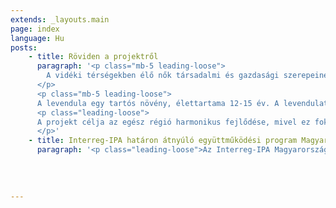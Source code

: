 ```yaml
---
extends: _layouts.main
page: index
language: Hu
posts: 
    - title: Röviden a projektről
      paragraph: '<p class="mb-5 leading-loose">
        A vidéki térségekben élő nők társadalmi és gazdasági szerepeinek megerősödése a közösségükben bekövetkező változások nagy erejévé vált. Ez a projekt új lehetőségeket teremt és növeli a társadalmi vállalkozások fejlesztési lehetőségeit a határ menti térségében élő nők számára a tudás és készségek átadására szolgáló új innovatív modellek révén. Mindezen által javítja a szociális és ennek következtében az ezen a téren működő munkanélküli nők vállalkozási lehetőségeit.  
      </p>
      <p class="mb-5 leading-loose">
      A levendula egy tartós növény, élettartama 12-15 év. A levendulatermesztés még egy kis hátsó udvaron is végezhető, következésképpen nincs szükség nagy ültetvényekbe történő befektetésre. A kistermelők bekerülve a szociális vállalkozásként létrehozott Szerb Levendulatermesztő Klaszterbe (SLGC), hatékonyabbak lehetnek, mivel összefogva tudják népszerűsíteni az új termékeket a standard és az online piacon is. Zombor városának Mezőgazdasági Szakértői Csoportja (AESS) szerint Nyugat-Bácska területének 96% -a alkalmas a levendula termesztésére.</p>
      <p class="leading-loose">
      A projekt célja az egész régió harmonikus fejlődése, mivel ez fokozza a gazdasági együttműködést és a tudás megosztását a meglévő természeti erőforrások (termékeny föld, kedvező éghajlati feltételek) fenntartható felhasználásával. A projekt tevékenységeinek implementálása elősegíti a vidéki nők társadalmi megerősödését, valamint különös figyelem lesz fordítva a társadalmi támogatást igénylők projekttevékenységekbe történő bevonásába. A levendulatermesztés teljesen új termékcsaládot és szolgáltatást mutat be a régió számára, és új, környezetbarát technológiák bevezetését fogja elősegíteni a levendulafeldolgozásban. Ez javítani fogja a vidéki nők társadalmi helyzetét, mivel a társadalmi szerepvállalás csökkenti a sztereotípiákat és a diszkriminációt, egyúttal javítani fogja a nők gazdasági helyzetét a munkanélküliség csökkenése által. Mindezek a tevékenységek a régió harmonizált társadalmi és gazdasági fejlődéséhez vezetnek, és előmozdítják a határ menti együttműködést a határ mindkét oldalán élő nők körében. 
      </p>'
    - title: Interreg-IPA határon átnyúló együttműködési program Magyarország-Szerbia
      paragraph: '<p class="leading-loose">Az Interreg-IPA Magyarország-Szerbia határokon átnyúló együttműködési program a 2014–2020-as időszakban az Európai Unió pénzügyi keretén belül kerül finanszírozásra, az Előcsatlakozási Támogatási Eszköz (IPA) keretében. A részt vevő országok - Magyarország és Szerbia - „megosztott irányítási rendszere” alapján a Program támogatja és finanszírozza a program támogatásra jogosult területein található szervezetek együttműködési projektjeit. Magyarországon Csongrád és Bács-Kiskun megyék, valamint a szerb körzetek közül Nyugat-Bácska, Észak-Bácska, Dél-Bácska, Észak-Bánát, Közép-Bánát, Dél-Bánát és Szerémség vehetnek részt. A program elősegíti a stabil és együttműködő régió fejlődését, valamint az életminőség általános javítását a határ menti régióban. Lehetővé teszi a két ország szervezeteinek gazdasági együttműködését, ápolja a határ menti régió közös identitását, kulturális és történelmi örökségét, és hozzájárul környezeti fenntarthatóságához és annak biztonságához. További információkért kérjük, látogasson el a <span class="ml-1" style="border-bottom: 1px dashed black;"><a href="http://www.interreg-ipa-husrb.com/" target="_blank">www.interreg-ipa-husrb.com</a> <i class="fas fa-external-link-alt fa-sm"></i></span> weboldalra. </p>'
    
    
  
            
---
```



